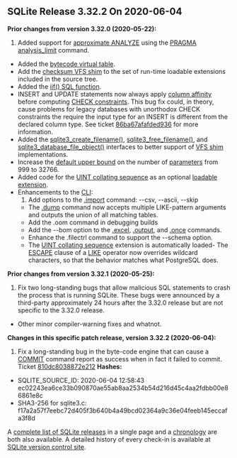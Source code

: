 ## SQLite Release 3\.32\.2 On 2020\-06\-04

**Prior changes from version 3\.32\.0 (2020\-05\-22\):**


1. Added support for [approximate ANALYZE](../lang_analyze.html#approx) using the
 [PRAGMA analysis\_limit](../pragma.html#pragma_analysis_limit) command.
- Added the [bytecode virtual table](../bytecodevtab.html).
- Add the [checksum VFS shim](../cksumvfs.html) to the set of run\-time loadable
 extensions included in the source tree.
- Added the [iif() SQL function](../lang_corefunc.html#iif).
- INSERT and UPDATE statements now always apply [column affinity](../datatype3.html#affinity)
 before computing [CHECK constraints](../lang_createtable.html#ckconst). This bug fix could, in
 theory, cause problems for legacy databases with unorthodox
 CHECK constraints the require the input type for an INSERT
 is different from the declared column type. See ticket
 [86ba67afafded936](https://sqlite.org/src/info/86ba67afafded936)
 for more information.
- Added the [sqlite3\_create\_filename()](../c3ref/create_filename.html), [sqlite3\_free\_filename()](../c3ref/create_filename.html),
 and [sqlite3\_database\_file\_object()](../c3ref/database_file_object.html)
 interfaces to better support of [VFS shim](../vfs.html#shim) implementations.
- Increase the [default upper bound](../limits.html#max_variable_number)
 on the number of [parameters](../lang_expr.html#varparam) from 999 to 32766\.
- Added code for the [UINT collating sequence](../uintcseq.html) as an optional
 [loadable extension](../loadext.html).
- Enhancements to the [CLI](../cli.html):
	1. Add options to the [.import](../cli.html#csv) command: \-\-csv, \-\-ascii, \-\-skip
	 - The [.dump](../cli.html#dump) command now accepts multiple LIKE\-pattern arguments
	 and outputs the union of all matching tables.
	 - Add the .oom command in debugging builds
	 - Add the \-\-bom option to the [.excel](../cli.html#dotexcel), [.output](../cli.html#dotoutput), and [.once](../cli.html#dotoutput)
	 commands.
	 - Enhance the .filectrl command to support the \-\-schema option.
	 - The [UINT collating sequence](../uintcseq.html) extension is automatically loaded- The [ESCAPE](../lang_expr.html#like) clause of a [LIKE](../lang_expr.html#like) operator now overrides wildcard
 characters, so that the behavior matches what PostgreSQL does.


**Prior changes from version 3\.32\.1 (2020\-05\-25\):**


1. Fix two long\-standing bugs that allow malicious SQL statements
 to crash the process that is running SQLite. These bugs were announced
 by a third\-party approximately 24 hours after the 3\.32\.0 release but are
 not specific to the 3\.32\.0 release.
- Other minor compiler\-warning fixes and whatnot.


**Changes in this specific patch release, version 3\.32\.2 (2020\-06\-04\):**


1. Fix a long\-standing bug in the byte\-code engine that can cause a
 [COMMIT](../lang_transaction.html) command report as success when in fact it failed
 to commit. Ticket
 [810dc8038872e212](https://www.sqlite.org/src/info/810dc8038872e212)
**Hashes:**
- SQLITE\_SOURCE\_ID: 2020\-06\-04 12:58:43 ec02243ea6ce33b090870ae55ab8aa2534b54d216d45c4aa2fdbb00e86861e8c
- SHA3\-256 for sqlite3\.c: f17a2a57f7eebc72d405f3b640b4a49bcd02364a9c36e04feeb145eccafa3f8d



A [complete list of SQLite releases](../changes.html)
 in a single page and a [chronology](../chronology.html) are both also available.
 A detailed history of every
 check\-in is available at
 [SQLite version control site](https://www.sqlite.org/src/timeline).






